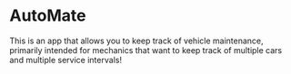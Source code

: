 # AutoMate
This is an app that allows you to keep track of vehicle maintenance, primarily intended for mechanics that want to keep track of multiple cars and multiple service intervals!
 
